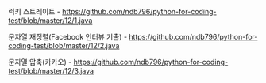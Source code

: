 럭키 스트레이트 - https://github.com/ndb796/python-for-coding-test/blob/master/12/1.java

문자열 재정렬(Facebook 인터뷰 기출) - https://github.com/ndb796/python-for-coding-test/blob/master/12/2.java

문자열 압축(카카오) - https://github.com/ndb796/python-for-coding-test/blob/master/12/3.java
